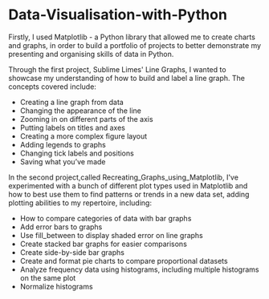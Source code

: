 # Data-Visualisation-with-Python

Firstly, I used Matplotlib - a Python library that allowed me to create charts and graphs, in order to build a portfolio of projects to better demonstrate my presenting and organising skills of data in Python.

Through the first project, Sublime Limes' Line Graphs, I wanted to showcase my understanding of how to build and label a line graph. 
The concepts covered include:
- Creating a line graph from data
- Changing the appearance of the line
- Zooming in on different parts of the axis
- Putting labels on titles and axes
- Creating a more complex figure layout
- Adding legends to graphs
- Changing tick labels and positions 
- Saving what you’ve made

In the second project,called Recreating_Graphs_using_Matplotlib, I've experimented with a bunch of different plot types used in Matplotlib and how to best use them to find patterns or trends in a new data set, adding plotting abilities to my repertoire, including:
- How to compare categories of data with bar graphs
- Add error bars to graphs
- Use fill_between to display shaded error on line graphs
- Create stacked bar graphs for easier comparisons
- Create side-by-side bar graphs
- Create and format pie charts to compare proportional datasets
- Analyze frequency data using histograms, including multiple histograms on the same plot
- Normalize histograms





